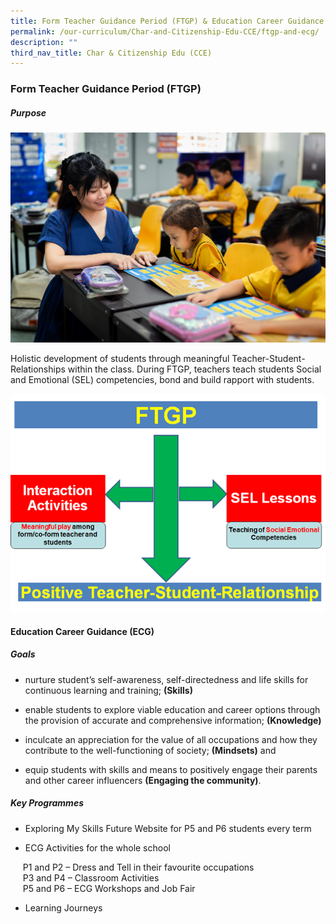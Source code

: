 ```yaml
---
title: Form Teacher Guidance Period (FTGP) & Education Career Guidance (ECG)
permalink: /our-curriculum/Char-and-Citizenship-Edu-CCE/ftgp-and-ecg/
description: ""
third_nav_title: Char & Citizenship Edu (CCE)
---
```



### Form Teacher Guidance Period (FTGP)

##### Purpose


![](/images/CCE/ftgp1.jpg)

Holistic development of students through meaningful Teacher-Student-Relationships within the class. During FTGP, teachers teach students Social and Emotional (SEL) competencies, bond and build rapport with students.

![](/images/CCE/ftgp2.png)


#### Education Career Guidance (ECG)

##### Goals
*   nurture student’s self-awareness, self-directedness and life skills for continuous learning and training; **(Skills)**

*   enable students to explore viable education and career options through the provision of accurate and comprehensive information; **(Knowledge)**

*   inculcate an appreciation for the value of all occupations and how they contribute to the well-functioning of society; **(Mindsets)** and

*   equip students with skills and means to positively engage their parents and other career influencers **(Engaging the community)**.

##### Key Programmes
*   Exploring My Skills Future Website for P5 and P6 students every term

*   ECG Activities for the whole school

     P1 and P2 – Dress and Tell in their favourite occupations <br>
     P3 and P4 – Classroom Activities <br>
     P5 and P6 – ECG Workshops and Job Fair <br>

*   Learning Journeys